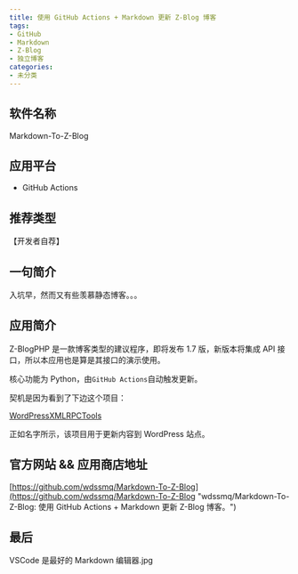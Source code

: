 ```yaml
---
title: 使用 GitHub Actions + Markdown 更新 Z-Blog 博客
tags:
- GitHub
- Markdown
- Z-Blog
- 独立博客
categories:
- 未分类
---
```


## 软件名称

Markdown-To-Z-Blog

## 应用平台

* GitHub Actions

## 推荐类型

【开发者自荐】

## 一句简介

入坑早，然而又有些羡慕静态博客。。。

## 应用简介

Z-BlogPHP 是一款博客类型的建议程序，即将发布 1.7 版，新版本将集成 API 接口，所以本应用也是算是其接口的演示使用。

核心功能为 Python，由`GitHub Actions`自动触发更新。

契机是因为看到了下边这个项目：

[WordPressXMLRPCTools](https://github.com/zhaoolee/WordPressXMLRPCTools "zhaoolee/WordPressXMLRPCTools: 用Hexo的方式管理WordPress")

正如名字所示，该项目用于更新内容到 WordPress 站点。

## 官方网站 && 应用商店地址

[https://github.com/wdssmq/Markdown-To-Z-Blog](https://github.com/wdssmq/Markdown-To-Z-Blog "wdssmq/Markdown-To-Z-Blog: 使用 GitHub Actions + Markdown 更新 Z-Blog 博客。")

## 最后

VSCode 是最好的 Markdown 编辑器.jpg
